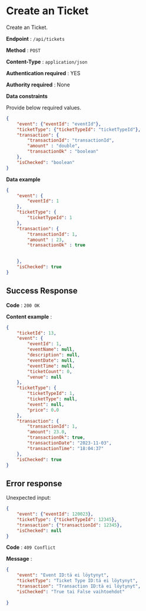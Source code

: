 # Create an Ticket

Create an Ticket.

**Endpoint** : `/api/tickets`

**Method** : `POST`

**Content-Type** : `application/json`

**Authentication required** : YES

**Authority required** : None

**Data constraints**

Provide below required values.

```json
{
    "event": {"eventId": "eventId"},
    "ticketType": {"ticketTypeId": "ticketTypeId"},
    "transaction": {
        "transactionId": "transactionId",
        "amount" : "double", 
        "transactionOk" : "boolean"    
    },
    "isChecked": "boolean"
}
```

**Data example**

```json
{
    "event": {
        "eventId": 1
    },
    "ticketType": {
        "ticketTypeId": 1
    },
    "transaction": {
        "transactionId": 1,
        "amount" : 23, 
        "transactionOk" : true

    
    },
    "isChecked": true
}
```

## Success Response

**Code** : `200 OK`  

**Content example** :
```json
{
    "ticketId": 13,
    "event": {
        "eventId": 1,
        "eventName": null,
        "description": null,
        "eventDate": null,
        "eventTime": null,
        "ticketCount": 0,
        "venue": null
    },
    "ticketType": {
        "ticketTypeId": 1,
        "ticketType": null,
        "event": null,
        "price": 0.0
    },
    "transaction": {
        "transactionId": 1,
        "amount": 23.0,
        "transactionOk": true,
        "transactionDate": "2023-11-03",
        "transactionTime": "18:04:37"
    },
    "isChecked": true
}
```

## Error response  

Unexpected input:  
```json
{
    "event": {"eventId": 120023},
    "ticketType": {"ticketTypeId": 12345},
    "transaction": {"transactionId": 12345},
    "isChecked": null
}
```

**Code** : `409 Conflict`  

**Message** :  

```json
{
    "event": "Event ID:tä ei löytynyt",
    "ticketType": "Ticket Type ID:tä ei löytynyt",
    "transaction": "Transaction ID:tä ei löytynyt",
    "isChecked": "True tai False vaihtoehdot"
    
}
```
